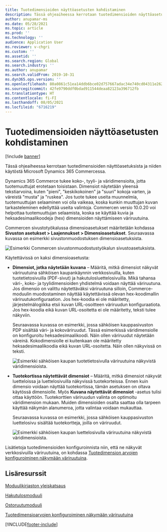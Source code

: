```yaml
---
title: Tuotedimensioiden näyttöasetusten kohdistaminen
description: Tässä ohjeaiheessa kerrotaan tuotedimensioiden näyttöasetuksista ja niiden käytöstä Microsoft Dynamics 365 Commercessa.
author: anupamar-ms
ms.date: 05/28/2021
ms.topic: article
ms.prod: ''
ms.technology: ''
audience: Application User
ms.reviewer: v-chgri
ms.custom: ''
ms.assetid: ''
ms.search.region: Global
ms.search.industry: ''
ms.author: anupamar
ms.search.validFrom: 2019-10-31
ms.dyn365.ops.version: ''
ms.openlocfilehash: 80a0861c51ea14ddb6bce02d757667adac34e740cd04311e26211d9bdbae4ed8
ms.sourcegitcommit: 42fe9790ddf0bdad911544deaa82123a396712fb
ms.translationtype: HT
ms.contentlocale: fi-FI
ms.lasthandoff: 08/05/2021
ms.locfileid: "6716219"
---
```

# <a name="apply-display-settings-for-product-dimensions"></a>Tuotedimensioiden näyttöasetusten kohdistaminen

[!include [banner](includes/banner.md)]


Tässä ohjeaiheessa kerrotaan tuotedimensioiden näyttöasetuksista ja niiden käytöstä Microsoft Dynamics 365 Commercessa.

Dynamics 365 Commerce tukee koko-, tyyli- ja väridimensioita, jotta tuotemuuttujat erotetaan toisistaan. Dimensiot näytetään yleensä tekstiarvoina, kuten "pieni", "keskikokoinen" ja "suuri" kokoja varten, ja väreistä "musta" ja "ruskea". Jos tuote tukee useita muunnelmia, tuotemuuttujan selaaminen voi olla vaikeaa, koska kunkin muuttujan kuvan tarkasteleminen edellyttää useita valintoja. Commercen versio 10.0.20 voi helpottaa tuotemuuttujan selaamista, koska se käyttää kuvia ja heksadesimaalikoodeja (hex) dimensioiden näyttämiseen väriruutuina.

Commercen sivustotyökalussa dimensioasetukset määritetään kohdassa **Sivuston asetukset \> Laajennukset \> Dimensioasetukset**. Seuraavassa kuvassa on esimerkki sivustonmuodostuksen dimensioasetuksista.

![Esimerkki Commercen sivustonmuodostustyökalun sivustoasetuksista.](./dev-itpro/media/swatch_site_settings.PNG)

Käytettävissä on kaksi dimensioasetusta:

- **Dimensiot, jotka näytetään kuvana** – Määritä, mitkä dimensiot näkyvät väriruutuina sähköisen kaupankäynnin verkkosivuilla, kuten tuotetietosivuilla (PDF-sivut) ja hakutulosluettelosivuilla. Mikä tahansa väri-, koko- ja tyylidimensioiden yhdistelmä voidaan näyttää väriruutuna. Jos dimensio on valittu näytettäväksi väriruutuna silloin, Commerce-moduulin muodostaminen näyttää käytettävissä olevan hex-koodimallin väriruutukonfiguraation. Jos hex-koodia ei ole määritetty, järjestelmälogiikka etsii kuvan URL-osoitteen väriruudun konfiguraatiota. Jos hex-koodia eikä kuvan URL-osoitetta ei ole määritetty, teksti tulee näkyviin.

    Seuraavassa kuvassa on esimerkki, jossa sähköisen kauppasivuston PDP sisältää väri- ja kokoväriruudut. Tässä esimerkissä väridimensiolle on konfiguroitu heksadesimaalikoodi. Näin ollen väriruudut näytetään väreinä. Kokodimensiolle ei kuitenkaan ole määritetty heksadesimaalikoodia eikä kuvan URL-osoitetta. Näin ollen näkyvissä on teksti.

    ![Esimerkki sähköisen kaupan tuotetietosivulla väriruutuina näkyvistä väridimensioista.](./dev-itpro/media/swatch_pdp.png)

- **Tuotekortissa näytettävät dimensiot** – Määritä, mitkä dimensiot näkyvät luetteloissa ja luettelosivuilla näkyvissä tuotekorteissa. Ennen kuin dimensio voidaan näyttää tuotekortissa, tämän asetuksen on oltava käytössä dimensiolle. Myös **Kuvana näytettävät dimensiot** -asetus tulisi ottaa käyttöön. Tuotekorttien väriruudun valinta on optimoitu väridimension mukaan. Muiden dimensioiden osalta saattaa olla tarpeen käyttää näkymän alanumeroa, jotta valintaa voidaan mukauttaa.

    Seuraavassa kuvassa on esimerkki, jossa sähköisen kauppasivuston luettelosivu sisältää tuotekortteja, joilla on väriruudut.

    ![Esimerkki sähköisen kaupan luettelosivulla väriruutuina näkyvistä väridimensioista.](./dev-itpro/media/swatch_searchresults.PNG)

Lisätietoja tuotedimensioiden konfiguroinnista niin, että ne näkyvät verkkosivuilla väriruutuina, on kohdassa [Tuotedimension arvojen konfiguroiminen näkymään väriruutuina](./dev-itpro/dimensions-swatch.md).

## <a name="additional-resources"></a>Lisäresurssit

[Moduulikirjaston yleiskatsaus](starter-kit-overview.md)

[Hakutulosmoduuli](search-result-module.md)

[Ostoruutumoduuli](add-buy-box.md)

[Tuotedimensioarvojen konfiguroiminen näkymään väriruutuina](./dev-itpro/dimensions-swatch.md)

[!INCLUDE[footer-include](../includes/footer-banner.md)]

